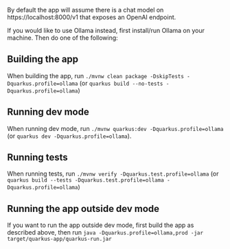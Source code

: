 By default the app will assume there is a chat model on https://localhost:8000/v1 that exposes an OpenAI endpoint.

If you would like to use Ollama instead, first install/run Ollama on your machine. Then do one of the following:

## Building the app
When building the app, run `./mvnw clean package -DskipTests -Dquarkus.profile=ollama` (or `quarkus build --no-tests -Dquarkus.profile=ollama`)

## Running dev mode
When running dev mode, run `./mvnw quarkus:dev -Dquarkus.profile=ollama` (or `quarkus dev -Dquarkus.profile=ollama`).

## Running tests
When running tests, run `./mvnw verify -Dquarkus.test.profile=ollama` (or `quarkus build --tests -Dquarkus.test.profile=ollama -Dquarkus.profile=ollama`)

## Running the app outside dev mode
If you want to run the app outside dev mode, first build the app as described above, then run `java -Dquarkus.profile=ollama,prod -jar target/quarkus-app/quarkus-run.jar`